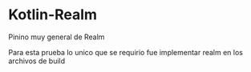 # Kotlin-Realm
Pinino muy general de Realm

Para esta prueba lo unico que se requirio fue implementar realm en los archivos de build
